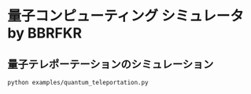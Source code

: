 # 量子コンピューティング シミュレータ by BBRFKR

## 量子テレポーテーションのシミュレーション

```
python examples/quantum_teleportation.py
```